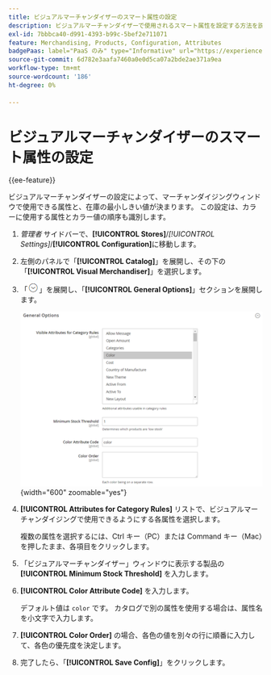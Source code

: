 ```yaml
---
title: ビジュアルマーチャンダイザーのスマート属性の設定
description: ビジュアルマーチャンダイザーで使用されるスマート属性を設定する方法を説明します。
exl-id: 7bbbca40-d991-4393-b99c-5bef2e711071
feature: Merchandising, Products, Configuration, Attributes
badgePaas: label="PaaS のみ" type="Informative" url="https://experienceleague.adobe.com/ja/docs/commerce/user-guides/product-solutions" tooltip="Adobe Commerce on Cloud プロジェクト（Adobeが管理する PaaS インフラストラクチャ）およびオンプレミスプロジェクトにのみ適用されます。"
source-git-commit: 6d782e3aafa7460a0e0d5ca07a2bde2ae371a9ea
workflow-type: tm+mt
source-wordcount: '186'
ht-degree: 0%

---
```


# ビジュアルマーチャンダイザーのスマート属性の設定

{{ee-feature}}

ビジュアルマーチャンダイザーの設定によって、マーチャンダイジングウィンドウで使用できる属性と、在庫の最小しきい値が決まります。 この設定は、カラーに使用する属性とカラー値の順序も識別します。

1. _管理者_ サイドバーで、**[!UICONTROL Stores]**/_[!UICONTROL Settings]_/**[!UICONTROL Configuration]**&#x200B;に移動します。

1. 左側のパネルで「**[!UICONTROL Catalog]**」を展開し、その下の「**[!UICONTROL Visual Merchandiser]**」を選択します。

1. 「![&#x200B; 展開セレクター &#x200B;](../assets/icon-display-expand.png)」を展開し、「**[!UICONTROL General Options]**」セクションを展開します。

   ![&#x200B; カタログ設定 – 視覚的なマーチャンダイザー &#x200B;](../configuration-reference/catalog/assets/catalog-visual-merchandiser-general-options.png){width="600" zoomable="yes"}

1. **[!UICONTROL Attributes for Category Rules]** リストで、ビジュアルマーチャンダイジングで使用できるようにする各属性を選択します。

   複数の属性を選択するには、Ctrl キー（PC）または Command キー（Mac）を押したまま、各項目をクリックします。

1. 「ビジュアルマーチャンダイザー」ウィンドウに表示する製品の **[!UICONTROL Minimum Stock Threshold]** を入力します。

1. **[!UICONTROL Color Attribute Code]** を入力します。

   デフォルト値は `color` です。 カタログで別の属性を使用する場合は、属性名を小文字で入力します。

1. **[!UICONTROL Color Order]** の場合、各色の値を別々の行に順番に入力して、各色の優先度を決定します。

1. 完了したら、「**[!UICONTROL Save Config]**」をクリックします。
